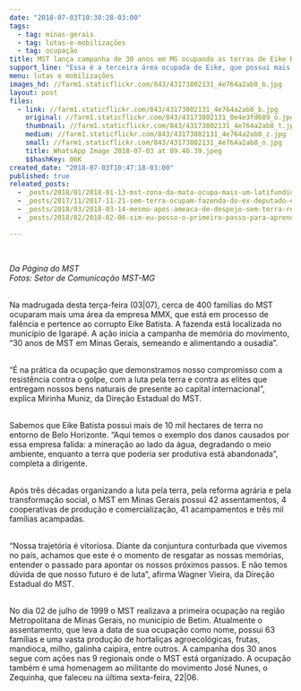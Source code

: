 ```yaml
---
date: "2018-07-03T10:30:28-03:00"
tags:
  - tag: minas-gerais
  - tag: lutas-e-mobilizações
  - tag: ocupação
title: MST lança campanha de 30 anos em MG ocupando as terras de Eike Batista
support_line: "Essa é a terceira área ocupada de Eike, que possui mais de 10 mil hectares de terra no entorno de Belo Horizonte. A ação inicia a campanha de 30 anos de MST em Minas Gerais, semeando e alimentando a ousadia."
menu: lutas e mobilizações
images_hd: //farm1.staticflickr.com/843/43173802131_4e764a2ab8_b.jpg
layout: post
files:
  - link: //farm1.staticflickr.com/843/43173802131_4e764a2ab8_b.jpg
    original: //farm1.staticflickr.com/843/43173802131_0e4e3fd609_o.jpg
    thumbnail: //farm1.staticflickr.com/843/43173802131_4e764a2ab8_t.jpg
    medium: //farm1.staticflickr.com/843/43173802131_4e764a2ab8_z.jpg
    small: //farm1.staticflickr.com/843/43173802131_4e764a2ab8_n.jpg
    title: WhatsApp Image 2018-07-03 at 09.46.39.jpeg
    $$hashKey: 06K
created_date: "2018-07-03T10:47:18-03:00"
published: true
releated_posts:
  - _posts/2018/01/2018-01-13-mst-zona-da-mata-ocupa-mais-um-latifundio-improdutivo.md
  - _posts/2017/11/2017-11-21-sem-terra-ocupam-fazenda-do-ex-deputado-estadual-roberto-cunha.md
  - _posts/2018/03/2018-03-14-mesmo-apos-ameaca-de-despejo-sem-terra-resistem-em-ocupacao-da-fazenda-esmeralda.md
  - _posts/2018/02/2018-02-06-sim-eu-posso-o-primeiro-passo-para-aprender-a-ler-e-escrever-ja-foi-dado-em-minas-gerais.md

---
```

<p>&nbsp;</p>

<p><em>Da P&aacute;gina do MST<br />
Fotos: Setor de Comunica&ccedil;&atilde;o MST-MG</em></p>

<p><br />
Na madrugada desta ter&ccedil;a-feira (03|07), cerca de 400 fam&iacute;lias do MST ocuparam mais uma &aacute;rea da empresa MMX, que est&aacute; em processo de fal&ecirc;ncia e pertence ao corrupto Eike Batista. A fazenda est&aacute; localizada no munic&iacute;pio de Igarap&eacute;. A a&ccedil;&atilde;o inicia a campanha de mem&oacute;ria do movimento, &ldquo;30 anos de MST em Minas Gerais, semeando e alimentando a ousadia&rdquo;.</p>

<p><br />
&ldquo;&Eacute; na pr&aacute;tica da ocupa&ccedil;&atilde;o que demonstramos nosso compromisso com a resist&ecirc;ncia contra o golpe, com a luta pela terra e contra as elites que entregam nossos bens naturais de presente ao capital internacional&rdquo;, explica Mirinha Muniz, da Dire&ccedil;&atilde;o Estadual do MST.&nbsp;</p>

<p><br />
Sabemos que Eike Batista possui mais de 10 mil hectares de terra no entorno de Belo Horizonte. &ldquo;Aqui temos o exemplo dos danos causados por essa empresa falida: a minera&ccedil;&atilde;o ao lado da &aacute;gua, degradando o meio ambiente, enquanto a terra que poderia ser produtiva est&aacute; abandonada&rdquo;, completa a dirigente.</p>

<p><br />
Ap&oacute;s tr&ecirc;s d&eacute;cadas organizando a luta pela terra, pela reforma agr&aacute;ria e pela transforma&ccedil;&atilde;o social, o MST em Minas Gerais possui 42 assentamentos, 4 cooperativas de produ&ccedil;&atilde;o e comercializa&ccedil;&atilde;o, 41 acampamentos e tr&ecirc;s mil fam&iacute;lias acampadas.&nbsp;</p>

<p><br />
&ldquo;Nossa trajet&oacute;ria &eacute; vitoriosa. Diante da conjuntura conturbada que vivemos no pa&iacute;s, achamos que este &eacute; o momento de resgatar as nossas mem&oacute;rias, entender o passado para apontar os nossos pr&oacute;ximos passos. E n&atilde;o temos d&uacute;vida de que nosso futuro &eacute; de luta&rdquo;, afirma Wagner Vieira, da Dire&ccedil;&atilde;o Estadual do MST.&nbsp;</p>

<p><br />
No dia 02 de julho de 1999 o MST realizava a primeira ocupa&ccedil;&atilde;o na regi&atilde;o Metropolitana de Minas Gerais, no munic&iacute;pio de Betim. Atualmente o assentamento, que leva a data de sua ocupa&ccedil;&atilde;o como nome, possui 63 fam&iacute;lias e uma vasta produ&ccedil;&atilde;o de hortali&ccedil;as agroecol&oacute;gicas, frutas, mandioca, milho, galinha caipira, entre outros. A campanha dos 30 anos segue com a&ccedil;&otilde;es nas 9 regionais onde o MST est&aacute; organizado. A ocupa&ccedil;&atilde;o tamb&eacute;m &eacute; uma homenagem ao militante do movimento Jos&eacute; Nunes, o Zequinha, que faleceu na &uacute;ltima sexta-feira, 22|06.</p>

